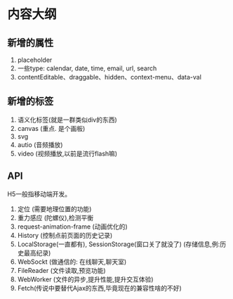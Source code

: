# 内容大纲

## 新增的属性

1. placeholder
2. 一些type: calendar, date, time, email, url, search
3. contentEditable、draggable、hidden、context-menu、data-val


## 新增的标签

1. 语义化标签(就是一群类似div的东西)
2. canvas (重点. 是个画板)
3. svg
4. autio (音频播放)
5. video (视频播放,以前是流行flash嘛)


## API

H5一般指移动端开发。

1. 定位 (需要地理位置的功能)
2. 重力感应 (陀螺仪),检测平衡
3. request-animation-frame (动画优化的)
4. History (控制点前页面的历史记录)
5. LocalStorage(一直都有), SessionStorage(窗口关了就没了)  (存储信息,例:历史最高纪录)
6. WebSockt (做通信的: 在线聊天,聊天室)
7. FileReader (文件读取,预览功能)
8. WebWorker (文件的异步,提升性能,提升交互体验)
9. Fetch(传说中要替代Ajax的东西,毕竟现在的兼容性啥的不好)

